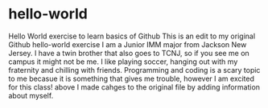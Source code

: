 # hello-world
Hello World exercise to learn basics of Github
This is an edit to my original Github hello-world exercise
I am a Junior IMM major from Jackson New Jersey.  I have a twin brother that also goes to TCNJ, so if you see me on campus it might not be me.  I like playing soccer, hanging out with my fraternity and chilling with friends.  Programming and coding is a scary topic to me becasue it is something that gives me trouble, however I am excited for this class!
above I made cahges to the original file by adding information about myself.
